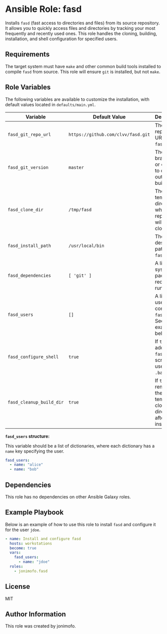 # Ansible Role: fasd

Installs `fasd` (fast access to directories and files) from its source repository. It allows you to quickly access files and directories by tracking your most frequently and recently used ones. This role handles the cloning, building, installation, and shell configuration for specified users.

## Requirements

The target system must have `make` and other common build tools installed to compile `fasd` from source. This role will ensure `git` is installed, but not `make`.

## Role Variables

The following variables are available to customize the installation, with default values located in `defaults/main.yml`.

| Variable | Default Value | Description |
|---|---|---|
| `fasd_git_repo_url` | `https://github.com/clvv/fasd.git` | The Git repository URL for `fasd`. |
| `fasd_git_version` | `master` | The branch, tag, or commit to check out for the build. |
| `fasd_clone_dir` | `/tmp/fasd` | The temporary directory where the repository will be cloned. |
| `fasd_install_path`| `/usr/local/bin` | The destination path for the `fasd` binary. |
| `fasd_dependencies` | `[ 'git' ]` | A list of system packages required to run the role. |
| `fasd_users` | `[]` | A list of users to configure `fasd` for. See example below. |
| `fasd_configure_shell` | `true` | If `true`, adds the `fasd` init script to users' `.bashrc`. |
| `fasd_cleanup_build_dir` | `true` | If `true`, removes the temporary clone directory after installation. |

**`fasd_users` structure:**

This variable should be a list of dictionaries, where each dictionary has a `name` key specifying the user.

```yaml
fasd_users:
  - name: "alice"
  - name: "bob"
```

## Dependencies

This role has no dependencies on other Ansible Galaxy roles.

## Example Playbook

Below is an example of how to use this role to install `fasd` and configure it for the user `jdoe`.

```yaml
- name: Install and configure fasd
  hosts: workstations
  become: true
  vars:
    fasd_users:
      - name: "jdoe"
  roles:
    - jonimofo.fasd
```

## License

MIT

## Author Information

This role was created by jonimofo.